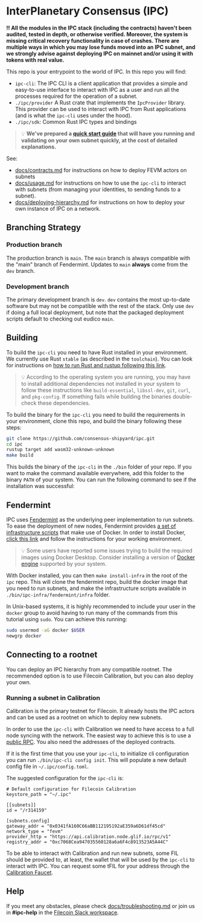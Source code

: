 # InterPlanetary Consensus (IPC)

**‼️ All the modules in the IPC stack (including the contracts) haven't been audited, tested in depth, or otherwise verified. Moreover, the system is missing critical recovery functionality in case of crashes. There are multiple ways in which you may lose funds moved into an IPC subnet, and we strongly advise against deploying IPC on mainnet and/or using it with tokens with real value.**

This repo is your entrypoint to the world of IPC. In this repo you will find:
- `ipc-cli`: The IPC CLI is a client application that provides a simple and easy-to-use interface to interact with IPC as a user and run all the processes required for the operation of a subnet.
- `./ipc/provider` A Rust crate that implements the `IpcProvider` library. This provider can be used to interact with IPC from Rust applications (and is what the `ipc-cli` uses under the hood).
- `./ipc/sdk`: Common Rust IPC types and bindings


>💡 **We've prepared a [quick start guide](/docs/quickstart-calibration.md) that will have you running and validating on your own subnet quickly, at the cost of detailed explanations.**

See:
- [docs/contracts.md](docs/contracts.md) for instructions on how to deploy FEVM actors on subnets
- [docs/usage.md](docs/usage.md) for instructions on how to use the `ipc-cli` to interact with subnets (from managing your identities, to sending funds to a subnet).
- [docs/deploying-hierarchy.md](docs/deploying-hierarchy.md) for instructions on how to deploy your own instance of IPC on a network.

## Branching Strategy

### Production branch

The production branch is `main`.
The `main` branch is always compatible with the "main" branch of Fendermint.
Updates to `main` **always** come from the `dev` branch.

### Development branch

The primary development branch is `dev`.
`dev` contains the most up-to-date software but may not be compatible with the rest of the stack. Only use `dev` if doing a full local deployment, but note that the packaged deployment scripts default to checking out eudico `main`. 

## Building

To build the `ipc-cli` you need to have Rust installed in your environment. We currently use Rust `stable` (as described in the `toolchain`). You can look for instructions on [how to run Rust and rustup following this link](https://www.rust-lang.org/tools/install).

>💡 According to the operating system you are running, you may have to install additional dependencies not installed in your system to follow these instructions like `build-essential`, `libssl-dev`, `git`, `curl`, and `pkg-config`. If something fails while building the binaries double-check these dependencies.

To build the binary for the `ipc-cli` you need to build the requirements in your environment, clone this repo, and build the binary following these steps:
```bash
git clone https://github.com/consensus-shipyard/ipc.git
cd ipc
rustup target add wasm32-unknown-unknown
make build
```

This builds the binary of the `ipc-cli` in the `./bin` folder of your repo. If you want to make the command available everywhere, add this folder to the binary `PATH` of your system. You can run the following command to see if the installation was successful:

## Fendermint

IPC uses [Fendermint](https://github.com/consensus-shipyard/fendermint) as the underlying peer implementation to run subnets. To ease the deployment of new nodes, Fendermint provides [a set of infrastructure scripts](https://github.com/consensus-shipyard/fendermint/infra) that make use of Docker. In order to install Docker, [click this link](https://docs.docker.com/get-docker/) and follow the instructions for your working environment.

>💡 Some users have reported some issues trying to build the required images using Docker Desktop. Consider installing a version of [Docker engine](https://docs.docker.com/engine/install/#server) supported by your system.

With Docker installed, you can then `make install-infra` in the root of the `ipc` repo. This will clone the fendermint repo, build the docker image that you need to run subnets, and make the infrastructure scripts available in `./bin/ipc-infra/fendermint/infra` folder.

In Unix-based systems, it is highly recommended to include your user in the `docker` group to avoid having to run many of the commands from this tutorial using `sudo`. You can achieve this running:
```bash
sudo usermod -aG docker $USER
newgrp docker
```

## Connecting to a rootnet

You can deploy an IPC hierarchy from any compatible rootnet. The recommended option is to use Filecoin Calibration, but you can also deploy your own.

### Running a subnet in Calibration
Calibration is the primary testnet for Filecoin. It already hosts the IPC actors and can be used as a rootnet on which to deploy new subnets.

In order to use the `ipc-cli` with Calibration we need to have access to a full node syncing with the network. The easiest way to achieve this is to use a [public RPC](https://docs.filecoin.io/networks/calibration/rpcs/). You also need the addresses of the deployed contracts.

If it is the first time that you use your `ipc-cli`, to initialize cli configuration you can run `./bin/ipc-cli config init`. This will populate a new default config file in `~/.ipc/config.toml`.

The suggested configuration for the `ipc-cli` is:

```
# Default configuration for Filecoin Calibration
keystore_path = "~/.ipc"

[[subnets]]
id = "/r314159"

[subnets.config]
gateway_addr = "0x0341fA160C66aBB112195192aE359a6D61df45cd"
network_type = "fevm"
provider_http = "https://api.calibration.node.glif.io/rpc/v1"
registry_addr = "0xc7068Cea947035560128a6a6F4c8913523A5A44C"
```

To be able to interact with Calibration and run new subnets, some FIL should be provided to, at least, the wallet that will be used by the `ipc-cli` to interact with IPC. You can request some tFIL for your address through the [Calibration Faucet](https://faucet.calibration.fildev.network/funds.html).

## Help

If you meet any obstacles, please check [docs/troubleshooting.md](docs/troubleshooting.md) or join us in **#ipc-help** in the [Filecoin Slack workspace](https://filecoin.io/slack).
